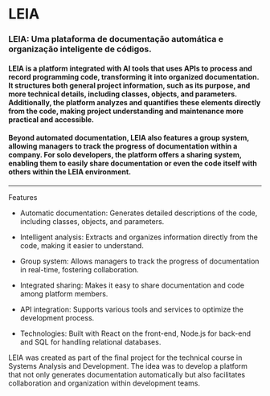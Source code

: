 # LEIA 

### LEIA: Uma plataforma de documentação automática e organização inteligente de códigos.

#### LEIA is a platform integrated with AI tools that uses APIs to process and record programming code, transforming it into organized documentation. It structures both general project information, such as its purpose, and more technical details, including classes, objects, and parameters. Additionally, the platform analyzes and quantifies these elements directly from the code, making project understanding and maintenance more practical and accessible.
#### Beyond automated documentation, LEIA also features a group system, allowing managers to track the progress of documentation within a company. For solo developers, the platform offers a sharing system, enabling them to easily share documentation or even the code itself with others within the LEIA environment.
---
Features

* Automatic documentation: Generates detailed descriptions of the code, including classes, objects, and parameters.

* Intelligent analysis: Extracts and organizes information directly from the code, making it easier to understand.

* Group system: Allows managers to track the progress of documentation in real-time, fostering collaboration.

* Integrated sharing: Makes it easy to share documentation and code among platform members.

* API integration: Supports various tools and services to optimize the development process.

* Technologies: Built with React on the front-end, Node.js for back-end and SQL for handling relational databases.

LEIA was created as part of the final project for the technical course in Systems Analysis and Development. The idea was to develop a platform that not only generates documentation automatically but also facilitates collaboration and organization within development teams.
